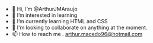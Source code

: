 - 👋 Hi, I’m @ArthurJMAraujo
- 👀 I’m interested in learning 
- 🌱 I’m currently learning HTML and CSS
- 💞️ I'm looking to collaborate on anything at the moment.
- 📫 How to reach me . arthur.macedo96@hotmail.com 

<!---
ArthurJMAraujo/ArthurJMAraujo is a ✨ special ✨ repository because its `README.md` (this file) appears on your GitHub profile.
You can click the Preview link to take a look at your changes.
--->
